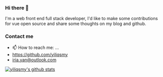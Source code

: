 ### Hi there 👋

<!--
**yiliqsmy/yiliqsmy** is a ✨ _special_ ✨ repository because its `README.md` (this file) appears on your GitHub profile.

Here are some ideas to get you started:

- 🔭 I’m currently working on ...
- 🌱 I’m currently learning ...
- 👯 I’m looking to collaborate on ...
- 🤔 I’m looking for help with ...
- 💬 Ask me about ...
- 📫 How to reach me: ...
- 😄 Pronouns: ...
- ⚡ Fun fact: ...
-->

I'm a web front end full stack developer, I'd like to make some contributions for vue open source and share some thoughts on my blog and github.

### Contact me
- 📫 How to reach me: ...
- <https://github.com/yiliqsmy>
- <iria.yan@outlook.com>

[![yiliqsmy's github stats](https://github-readme-stats.vercel.app/api?username=yiliqsmy)](https://github.com/anuraghazra/github-readme-stats)

